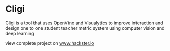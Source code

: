 # Cligi
Cligi is a tool that uses OpenVino and Visualytics to improve interaction and design one to one student teacher metric system using computer vision and deep learning

view complete project on www.hackster.io

